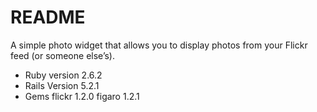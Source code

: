 # README

 A simple photo widget that allows you to display photos from your Flickr feed (or someone else’s). 

* Ruby version
2.6.2
* Rails Version
5.2.1
* Gems
flickr 1.2.0
figaro 1.2.1

